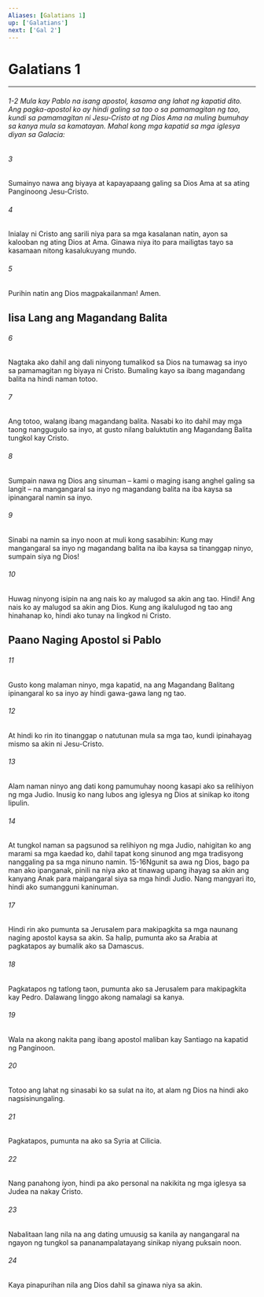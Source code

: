 ```yaml
---
Aliases: [Galatians 1]
up: ['Galatians']
next: ['Gal 2']
---
```

# Galatians 1

***
###### 1-2 Mula kay Pablo na isang apostol, kasama ang lahat ng kapatid dito. Ang pagka-apostol ko ay hindi galing sa tao o sa pamamagitan ng tao, kundi sa pamamagitan ni Jesu-Cristo at ng Dios Ama na muling bumuhay sa kanya mula sa kamatayan. Mahal kong mga kapatid sa mga iglesya diyan sa Galacia: 


###### 3 


Sumainyo nawa ang biyaya at kapayapaang galing sa Dios Ama at sa ating Panginoong Jesu-Cristo. 


###### 4 


Inialay ni Cristo ang sarili niya para sa mga kasalanan natin, ayon sa kalooban ng ating Dios at Ama. Ginawa niya ito para mailigtas tayo sa kasamaan nitong kasalukuyang mundo. 


###### 5 


Purihin natin ang Dios magpakailanman! Amen.

## Iisa Lang ang Magandang Balita 


###### 6 


Nagtaka ako dahil ang dali ninyong tumalikod sa Dios na tumawag sa inyo sa pamamagitan ng biyaya ni Cristo. Bumaling kayo sa ibang magandang balita na hindi naman totoo. 


###### 7 


Ang totoo, walang ibang magandang balita. Nasabi ko ito dahil may mga taong nanggugulo sa inyo, at gusto nilang baluktutin ang Magandang Balita tungkol kay Cristo. 


###### 8 


Sumpain nawa ng Dios ang sinuman – kami o maging isang anghel galing sa langit – na mangangaral sa inyo ng magandang balita na iba kaysa sa ipinangaral namin sa inyo. 


###### 9 


Sinabi na namin sa inyo noon at muli kong sasabihin: Kung may mangangaral sa inyo ng magandang balita na iba kaysa sa tinanggap ninyo, sumpain siya ng Dios! 


###### 10 


Huwag ninyong isipin na ang nais ko ay malugod sa akin ang tao. Hindi! Ang nais ko ay malugod sa akin ang Dios. Kung ang ikalulugod ng tao ang hinahanap ko, hindi ako tunay na lingkod ni Cristo.

## Paano Naging Apostol si Pablo 


###### 11 


Gusto kong malaman ninyo, mga kapatid, na ang Magandang Balitang ipinangaral ko sa inyo ay hindi gawa-gawa lang ng tao. 


###### 12 


At hindi ko rin ito tinanggap o natutunan mula sa mga tao, kundi ipinahayag mismo sa akin ni Jesu-Cristo. 


###### 13 


Alam naman ninyo ang dati kong pamumuhay noong kasapi ako sa relihiyon ng mga Judio. Inusig ko nang lubos ang iglesya ng Dios at sinikap ko itong lipulin. 


###### 14 


At tungkol naman sa pagsunod sa relihiyon ng mga Judio, nahigitan ko ang marami sa mga kaedad ko, dahil tapat kong sinunod ang mga tradisyong nanggaling pa sa mga ninuno namin. 15-16Ngunit sa awa ng Dios, bago pa man ako ipanganak, pinili na niya ako at tinawag upang ihayag sa akin ang kanyang Anak para maipangaral siya sa mga hindi Judio. Nang mangyari ito, hindi ako sumangguni kaninuman. 


###### 17 


Hindi rin ako pumunta sa Jerusalem para makipagkita sa mga naunang naging apostol kaysa sa akin. Sa halip, pumunta ako sa Arabia at pagkatapos ay bumalik ako sa Damascus. 


###### 18 


Pagkatapos ng tatlong taon, pumunta ako sa Jerusalem para makipagkita kay Pedro. Dalawang linggo akong namalagi sa kanya. 


###### 19 


Wala na akong nakita pang ibang apostol maliban kay Santiago na kapatid ng Panginoon. 


###### 20 


Totoo ang lahat ng sinasabi ko sa sulat na ito, at alam ng Dios na hindi ako nagsisinungaling. 


###### 21 


Pagkatapos, pumunta na ako sa Syria at Cilicia. 


###### 22 


Nang panahong iyon, hindi pa ako personal na nakikita ng mga iglesya sa Judea na nakay Cristo. 


###### 23 


Nabalitaan lang nila na ang dating umuusig sa kanila ay nangangaral na ngayon ng tungkol sa pananampalatayang sinikap niyang puksain noon. 


###### 24 


Kaya pinapurihan nila ang Dios dahil sa ginawa niya sa akin.
